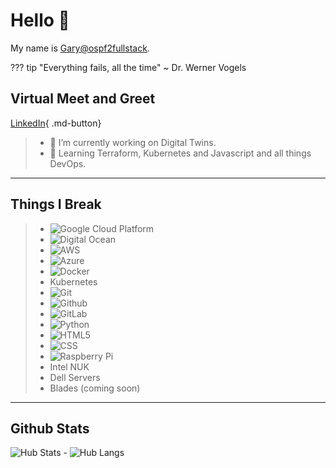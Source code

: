 # Hello 👋
My name is [Gary@ospf2fullstack](## "Technologist"). 

[//]: <> (Admonitions: https://squidfunk.github.io/mkdocs-material/reference/admonitions/)
??? tip
        "Everything fails, all the time" ~ Dr. Werner Vogels


## Virtual Meet and Greet 
[LinkedIn](https://www.linkedin.com/in/ginnerarity/){ .md-button}
>  - 🔭 I’m currently working on Digital Twins. 
>  - 🌱 Learning Terraform, Kubernetes and Javascript and all things DevOps.

---

## Things I Break
>  - <img alt="Google Cloud Platform" src="https://img.shields.io/badge/-Google_Cloud_Platform-1a73e8?style=flat-square&logo=google-cloud&logoColor=white" />
>  - <img alt="Digital Ocean" src="https://img.shields.io/badge/-Digital%20Ocean-darkblue?style=flat-square&logo=digitalocean"/>
>  - <img alt="AWS" src="https://img.shields.io/badge/Amazon%20AWS-232F3E?style=flat-square&logo=amazon-aws"/>
>  - <img alt="Azure" src="https://img.shields.io/badge/Microsoft%20Azure-232F7E?style=flat-square&logo=microsoft-azure"/>
>  - <img alt="Docker" src="https://img.shields.io/badge/-Docker-black?style=flat-square&logo=docker"/>
>  - Kubernetes 
>  - <img alt="Git" src="https://img.shields.io/badge/-Git-black?style=flat-square&logo=git"/>
>  - <img alt="Github" src="https://img.shields.io/badge/-GitHub-181717?style=flat-square&logo=github"/>
>  - <img alt="GitLab" src="https://img.shields.io/badge/-GitLab-FCA121?style=flat-square&logo=gitlab"/>
>  - <img alt="Python" src="https://img.shields.io/badge/-Python-black?style=flat-square&logo=Python"/>
>  - <img alt="HTML5" src="https://img.shields.io/badge/-HTML5-E34F26?style=flat-square&logo=html5&logoColor=white"/>
>  - <img alt="CSS" src="https://img.shields.io/badge/-CSS3-1572B6?style=flat-square&logo=css3"/>
> - <img alt="Raspberry Pi" src="https://img.shields.io/badge/-Raspberry%20Pi-C51A4A?style=flat-square&logo=Raspberry-Pi"/>
> - Intel NUK
> - Dell Servers
> - Blades (coming soon)

---
## Github Stats
![Hub Stats](https://github-readme-stats.vercel.app/api?username=ospf2fullstack&show_icons=true&hide_title=true&theme=solarized-dark&count_private=true&hide=stars)
    - ![Hub Langs](https://github-readme-stats.vercel.app/api/top-langs/?username=ospf2fullstack&hide=TeX&layout=compact)

